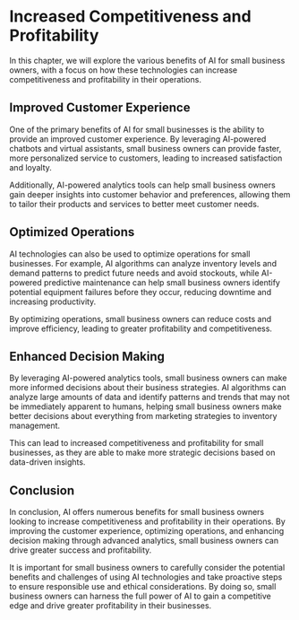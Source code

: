 Increased Competitiveness and Profitability
================================================================================================

In this chapter, we will explore the various benefits of AI for small business owners, with a focus on how these technologies can increase competitiveness and profitability in their operations.

Improved Customer Experience
----------------------------

One of the primary benefits of AI for small businesses is the ability to provide an improved customer experience. By leveraging AI-powered chatbots and virtual assistants, small business owners can provide faster, more personalized service to customers, leading to increased satisfaction and loyalty.

Additionally, AI-powered analytics tools can help small business owners gain deeper insights into customer behavior and preferences, allowing them to tailor their products and services to better meet customer needs.

Optimized Operations
--------------------

AI technologies can also be used to optimize operations for small businesses. For example, AI algorithms can analyze inventory levels and demand patterns to predict future needs and avoid stockouts, while AI-powered predictive maintenance can help small business owners identify potential equipment failures before they occur, reducing downtime and increasing productivity.

By optimizing operations, small business owners can reduce costs and improve efficiency, leading to greater profitability and competitiveness.

Enhanced Decision Making
------------------------

By leveraging AI-powered analytics tools, small business owners can make more informed decisions about their business strategies. AI algorithms can analyze large amounts of data and identify patterns and trends that may not be immediately apparent to humans, helping small business owners make better decisions about everything from marketing strategies to inventory management.

This can lead to increased competitiveness and profitability for small businesses, as they are able to make more strategic decisions based on data-driven insights.

Conclusion
----------

In conclusion, AI offers numerous benefits for small business owners looking to increase competitiveness and profitability in their operations. By improving the customer experience, optimizing operations, and enhancing decision making through advanced analytics, small business owners can drive greater success and profitability.

It is important for small business owners to carefully consider the potential benefits and challenges of using AI technologies and take proactive steps to ensure responsible use and ethical considerations. By doing so, small business owners can harness the full power of AI to gain a competitive edge and drive greater profitability in their businesses.
